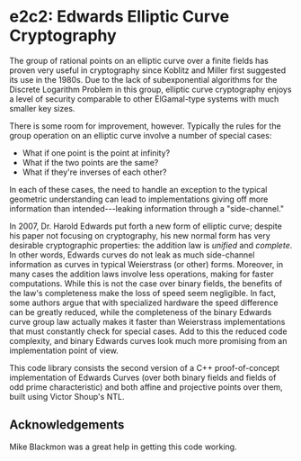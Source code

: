 # e2c2: Edwards Elliptic Curve Cryptography

The group of rational points on an elliptic curve over a finite fields has
proven very useful in cryptography since Koblitz and Miller first suggested its
use in the 1980s. Due to the lack of subexponential algorithms for the Discrete
Logarithm Problem in this group, elliptic curve cryptography enjoys a level of
security comparable to other ElGamal-type systems with much smaller key sizes.

There is some room for improvement, however. Typically the rules for the group
operation on an elliptic curve involve a number of special cases:

* What if one point is the point at infinity?
* What if the two points are the same?
* What if they're inverses of each other?

In each of these cases, the need to handle an exception to the typical
geometric understanding can lead to implementations giving off more information
than intended---leaking information through a "side-channel."

In 2007, Dr. Harold Edwards put forth a new form of elliptic curve; despite his
paper not focusing on cryptography, his new normal form has very desirable
cryptographic properties: the addition law is *unified* and *complete*. In
other words, Edwards curves do not leak as much side-channel information as
curves in typical Weierstrass (or other) forms.  Moreover, in many cases the
addition laws involve less operations, making for faster computations.  While
this is not the case over binary fields, the benefits of the law's completeness
make the loss of speed seem negligible. In fact, some authors argue that with
specialized hardware the speed difference can be greatly reduced, while the
completeness of the binary Edwards curve group law actually makes it faster
than Weierstrass implementations that must constantly check for special cases.
Add to this the reduced code complexity, and binary Edwards curves look much
more promising from an implementation point of view.

This code library consists the second version of a C++ proof-of-concept
implementation of Edwards Curves (over both binary fields and fields of odd
prime characteristic) and both affine and projective points over them, built
using Victor Shoup's NTL.


## Acknowledgements
Mike Blackmon was a great help in getting this code working.
